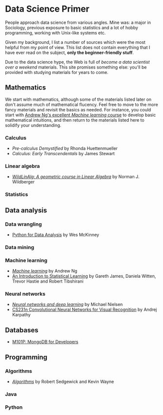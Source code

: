 # Data Science Primer

People approach data science from various angles. Mine was: a major in Sociology, previous exposure to basic statistics and a lot of hobby programming, working with Unix-like systems etc.

Given my background, I list a number of sources which were the most helpful from my point of view. This list does not contain everything that I have ever read on the subject, **only the beginner-friendly stuff**.

Due to the data science hype, the Web is full of _become a data scientist over a weekend_ materials. This site promises something else: you'll be provided with studying materials for years to come.

## Mathematics

We start with mathematics, although some of the materials listed later on don't assume much of mathematical flucency. Feel free to move to the more fancy materials and revisit the basics as needed. For instance, you could start with [Andrew Ng's excellent _Machine learning_ course](https://www.coursera.org/learn/machine-learning/) to develop basic mathematical intuitions, and then return to the materials listed here to solidify your understanding.

### Calculus

* _Pre-calculus Demystified_ by Rhonda Huettenmueller
* _Calculus: Early Transcendentals_ by James Stewart

### Linear algebra

* [_WildLinAlg: A geometric course in Linear Algebra_](https://www.youtube.com/playlist?list=PL01A21B9E302D50C1) by Norman J. Wildberger

### Statistics


## Data analysis

### Data wrangling

* [Python for Data Analysis](http://shop.oreilly.com/product/0636920023784.do) by Wes McKinney

### Data mining

### Machine learning

* [_Machine learning_](https://www.coursera.org/learn/machine-learning/) by Andrew Ng
* [An Introduction to Statistical Learning](http://www-bcf.usc.edu/~gareth/ISL/) by Gareth James, Daniela Witten, Trevor Hastie and Robert Tibshirani

### Neural networks

* [_Neural networks and deep learning_](http://neuralnetworksanddeeplearning.com/) by Michael Nielsen
* [CS231n Convolutional Neural Networks for Visual Recognition](http://cs231n.github.io/) by Andrej Karpathy


## Databases

* [M101P: MongoDB for Developers](https://university.mongodb.com/courses/M101P/about)


## Programming

### Algorithms

* [_Algorithms_](http://algs4.cs.princeton.edu/home/) by Robert Sedgewick and Kevin Wayne

### Java


### Python



